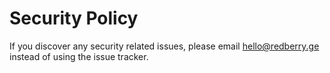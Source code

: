 # Security Policy

If you discover any security related issues, please email hello@redberry.ge instead of using the issue tracker.
